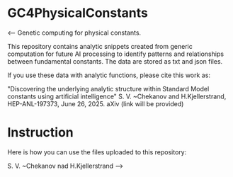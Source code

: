 # GC4PhysicalConstants

<--
Genetic computing for physical constants.

This repository contains analytic snippets created from generic computation  for future AI processing to identify patterns and relationships between fundamental constants.
The data are stored as txt and json files. 

If you use these data with analytic functions, please cite this work as:

 "Discovering the underlying analytic structure within Standard Model  constants using artificial intelligence"
  S. V. ~Chekanov and H.Kjellerstrand, HEP-ANL-197373, June 26, 2025. aXiv (link will be provided)

# Instruction

Here is how you can use the files uploaded to this repository:



S. V. ~Chekanov nad H.Kjellerstrand
-->
